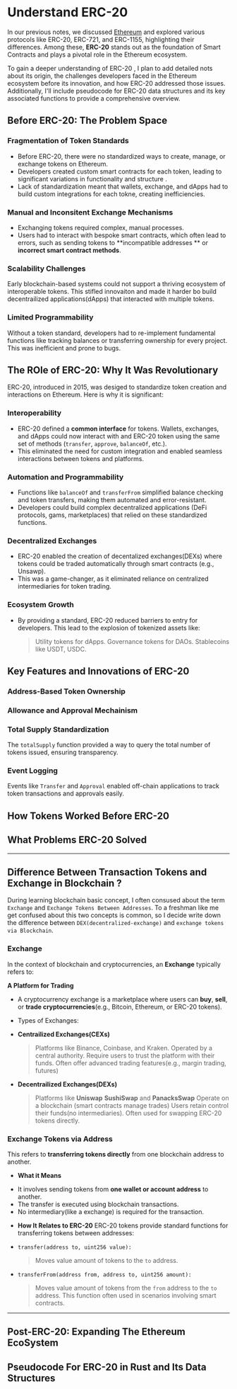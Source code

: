 # Understand ERC-20

In our previous notes, we discussed [Ethereum](./0-Ethereum.md) and explored various protocols like ERC-20, ERC-721, and ERC-1155, highlighting their differences. Among these, **ERC-20** stands out as the foundation of Smart Contracts and plays a pivotal role in the Ethereum ecosystem.

To gain a deeper understanding of ERC-20 , I plan to add detailed nots about its origin, the challenges developers faced in the Ethereum ecosystem before its innovation, and how ERC-20 addressed those issues. Additionally, I'll include pseudocode for ERC-20 data structures and its key associated functions to provide a comprehensive overview.

## Before ERC-20: The Problem Space

### Fragmentation of Token Standards

- Before ERC-20, there were no standardized ways to create, manage, or exchange tokens on Ethereum.
- Developers created custom smart contracts for each token, leading to significant variations in functionality and structure .
- Lack of standardization meant that wallets, exchange, and dApps had to build custom integrations for each tokne, creating inefficiencies.

### Manual and Inconsitent Exchange Mechanisms

- Exchanging tokens required complex, manual processes.
- Users had to interact with bespoke smart contracts, which often lead to errors, such as sending tokens to **incompatible addresses ** or **incorrect smart contract methods**.

### Scalability Challenges

Early blockchain-based systems could not support a thriving ecosystem of interoperable tokens. This stifled innovaiton and made it harder bo build decentrailized applications(dApps) that interacted with multiple tokens.

### Limited Programmability

Without a token standard, developers had to re-implement fundamental functions like tracking balances or transferring ownership for every project. This was inefficient and prone to bugs.

## The ROle of ERC-20: Why It Was Revolutionary

ERC-20, introduced in 2015, was desiged to standardize token creation and interactions on Ethereum. Here is why it is significant:

### Interoperability

- ERC-20 defined a **common interface** for tokens. Wallets, exchanges, and dApps could now interact with and ERC-20 token using the same set of methods (`transfer`, `approve`, `balanceOf`, etc.).
- This eliminated the need for custom integration and enabled seamless interactions between tokens and platforms.

### Automation and Programmability

- Functions like `balanceOf` and `transferFrom` simplified balance checking and token transfers, making them automated and error-resistant.
- Developers could build complex decentralized applications (DeFi protocols, gams, marketplaces) that relied on these standardized functions.

### Decentralized Exchanges

- ERC-20 enabled the creation of decentalized exchanges(DEXs) where tokens could be traded automatically through smart contracts (e.g., Unsawp).
- This was a game-changer, as it eliminated reliance on centralized intermediaries for token trading.

### Ecosystem Growth

- By providing a standard, ERC-20 reduced barriers to entry for developers. This lead to the explosion of tokenized assets like:
  > Utility tokens for dApps.
  > Governance tokens for DAOs.
  > Stablecoins like USDT, USDC.

## Key Features and Innovations of ERC-20

### Address-Based Token Ownership

### Allowance and Approval Mechainism

### Total Supply Standardization

The `totalSupply` function provided a way to query the total number of tokens issued, ensuring transparency.

### Event Logging

Events like `Transfer` and `Approval` enabled off-chain applications to track token transactions and approvals easily.

## How Tokens Worked Before ERC-20

## What Problems ERC-20 Solved

---

## Difference Between Transaction Tokens and Exchange in Blockchain ?

During learning blockchain basic concept, I often consused about the term `Exchange` and `Exchange Tokens Between Addresses`.
To a freshman like me get confused about this two concepts is common, so I decide write down the difference between `DEX(decentralized-exchange)` and `exchange tokens via Blockchain`.

### Exchange

In the context of blockchain and cryptocurrencies, an **Exchange** typically refers to:

**A Platform for Trading**

- A cryptocurrency exchange is a marketplace where users can **buy**, **sell**, or **trade cryptocurrencies**(e.g., Bitcoin, Ethereum, or ERC-20 tokens).

- Types of Exchanges:

* **Centrailized Exchanges(CEXs)**

  > Platforms like Binance, Coinbase, and Kraken.
  > Operated by a central authority.
  > Require users to trust the platform with their funds.
  > Often offer advanced trading features(e.g., margin trading, futures)

* **Decentrailized Exchanges(DEXs)**
  > Platforms like **Uniswap** **SushiSwap** and **PanacksSwap**
  > Operate on a blockchain (smart contracts manage trades)
  > Users retain control their funds(no intermediaries).
  > Often used for swapping ERC-20 tokens directly.

### Exchange Tokens via Address

This refers to **transferring tokens directly** from one blockchain address to another.

- **What it Means**

* It involves sending tokens from **one wallet or account address** to another.
* The transfer is executed using blockchain transactions.
* No intermediary(like a exchange) is required for the transaction.

- **How It Relates to ERC-20**
  ERC-20 tokens provide standard functions for transferring tokens between addresses:

* `transfer(address to, uint256 value):`
  > Moves value amount of tokens to the `to` address.
* `transferFrom(address from, address to, uint256 amount):`
  > Moves value amount of tokens from the `from` address to the `to` address.
  > This function often used in scenarios involving smart contracts.

---

## Post-ERC-20: Expanding The Ethereum EcoSystem

## Pseudocode For ERC-20 in Rust and Its Data Structures

